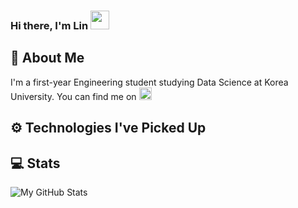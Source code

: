 ### Hi there, I'm Lin <img src="https://raw.githubusercontent.com/MartinHeinz/MartinHeinz/master/wave.gif" width="30px">

<!--
**piaoruilin/piaoruilin** is a ✨ _special_ ✨ repository because its `README.md` (this file) appears on your GitHub profile.

Here are some ideas to get you started:
-->

## 🐯 **About Me**
I'm a first-year Engineering student studying Data Science at Korea University. You can find me on <img src="https://cdn-icons-png.flaticon.com/512/38/38669.png" width="20px">

## ⚙️ **Technologies I've Picked Up**


## 💻 **Stats**
![My GitHub Stats](https://github-readme-stats.vercel.app/api?username=piaoruilin&theme=dracula&show_icons=true)

